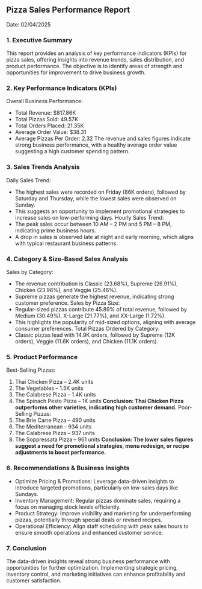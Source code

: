 ## Pizza Sales Performance Report

Date: 02/04/2025

### 1. Executive Summary
This report provides an analysis of key performance indicators (KPIs) for pizza sales, offering insights into revenue trends, sales distribution, and product performance. The objective is to identify areas of strength and opportunities for improvement to drive business growth.

### 2. Key Performance Indicators (KPIs)
Overall Business Performance:
- Total Revenue: $817.86K
- Total Pizzas Sold: 49.57K
- Total Orders Placed: 21.35K
- Average Order Value: $38.31
- Average Pizzas Per Order: 2.32
The revenue and sales figures indicate strong business performance, with a healthy average order value suggesting a high customer spending pattern.

### 3. Sales Trends Analysis
Daily Sales Trend:
- The highest sales were recorded on Friday (86K orders), followed by Saturday and Thursday, while the lowest sales were observed on Sunday.
- This suggests an opportunity to implement promotional strategies to increase sales on low-performing days.
Hourly Sales Trend:
- The peak sales occur between 10 AM – 2 PM and 5 PM – 8 PM, indicating prime business hours.
- A drop in sales is observed late at night and early morning, which aligns with typical restaurant business patterns.

### 4. Category & Size-Based Sales Analysis
Sales by Category:
- The revenue contribution is Classic (23.68%), Supreme (26.91%), Chicken (23.96%), and Veggie (25.46%).
- Supreme pizzas generate the highest revenue, indicating strong customer preference.
Sales by Pizza Size:
- Regular-sized pizzas contribute 45.89% of total revenue, followed by Medium (30.49%), X-Large (21.77%), and XX-Large (1.72%).
- This highlights the popularity of mid-sized options, aligning with average consumer preferences.
Total Pizzas Ordered by Category:
- Classic pizzas lead with 14.9K orders, followed by Supreme (12K orders), Veggie (11.6K orders), and Chicken (11.1K orders).

### 5. Product Performance
Best-Selling Pizzas:
1. Thai Chicken Pizza – 2.4K units
2. The Vegetables – 1.5K units
3. The Calabrese Pizza – 1.4K units
4. The Spinach Pesto Pizza – 1K units
   **Conclusion: Thai Chicken Pizza outperforms other varieties, indicating high customer demand.**
Poor-Selling Pizzas:
1. The Brie Carre Pizza – 490 units
2. The Mediterranean – 934 units
3. The Calabrese Pizza – 937 units
4. The Soppressata Pizza – 961 units
   **Conclusion: The lower sales figures suggest a need for promotional strategies, menu redesign, or recipe adjustments to boost performance.**

### 6. Recommendations & Business Insights
- Optimize Pricing & Promotions: Leverage data-driven insights to introduce targeted promotions, particularly on low-sales days like Sundays.
- Inventory Management: Regular pizzas dominate sales, requiring a focus on managing stock levels efficiently.
- Product Strategy: Improve visibility and marketing for underperforming pizzas, potentially through special deals or revised recipes.
- Operational Efficiency: Align staff scheduling with peak sales hours to ensure smooth operations and enhanced customer service.

### 7. Conclusion
The data-driven insights reveal strong business performance with opportunities for further optimization. Implementing strategic pricing, inventory control, and marketing initiatives can enhance profitability and customer satisfaction.

